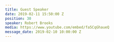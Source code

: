 ```yaml
---
title: Guest Speaker
date: 2019-02-11 15:50:00 Z
position: 30
speaker: Robert Brooks
media: https://www.youtube.com/embed/fa5CqGhaueQ
message_date: 2019-02-10 10:00:00 Z
---
```


